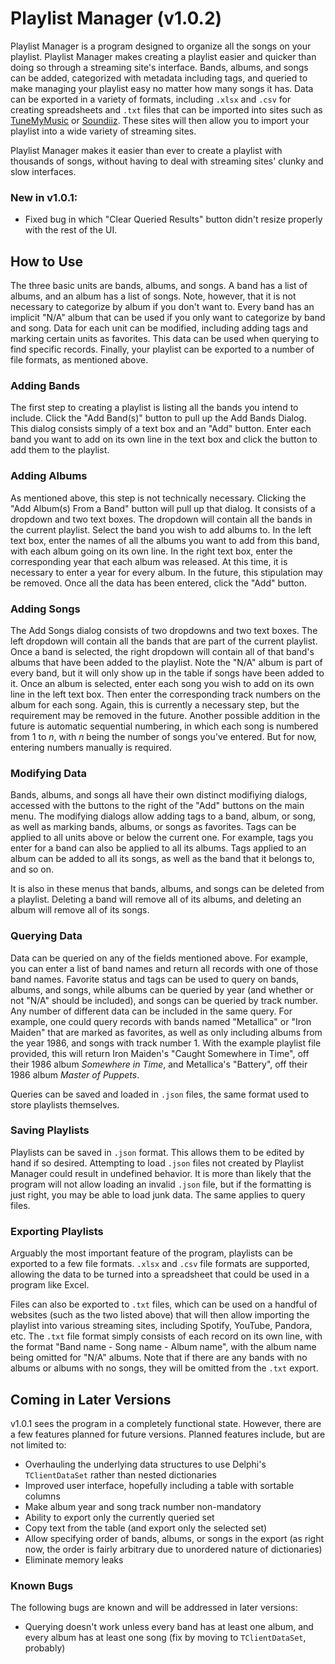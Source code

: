 # Playlist Manager (v1.0.2)

Playlist Manager is a program designed to organize all the songs on your playlist. Playlist Manager makes creating a playlist easier and quicker than doing so through a streaming site's interface. Bands, albums, and songs can be added, categorized with metadata including tags, and queried to make managing your playlist easy no matter how many songs it has. Data can be exported in a variety of formats, including ```.xlsx``` and ```.csv``` for creating spreadsheets and ```.txt``` files that can be imported into sites such as [TuneMyMusic](https://www.tunemymusic.com) or [Soundiiz](https://www.soundiiz.com). These sites will then allow you to import your playlist into a wide variety of streaming sites.

Playlist Manager makes it easier than ever to create a playlist with thousands of songs, without having to deal with streaming sites' clunky and slow interfaces.

### New in v1.0.1:

- Fixed bug in which "Clear Queried Results" button didn't resize properly with the rest of the UI.

## How to Use

The three basic units are bands, albums, and songs. A band has a list of albums, and an album has a list of songs. Note, however, that it is not necessary to categorize by album if you don't want to. Every band has an implicit "N/A" album that can be used if you only want to categorize by band and song. Data for each unit can be modified, including adding tags and marking certain units as favorites. This data can be used when querying to find specific records. Finally, your playlist can be exported to a number of file formats, as mentioned above.

### Adding Bands

The first step to creating a playlist is listing all the bands you intend to include. Click the "Add Band(s)" button to pull up the Add Bands Dialog. This dialog consists simply of a text box and an "Add" button. Enter each band you want to add on its own line in the text box and click the button to add them to the playlist.

### Adding Albums

As mentioned above, this step is not technically necessary. Clicking the "Add Album(s) From a Band" button will pull up that dialog. It consists of a dropdown and two text boxes. The dropdown will contain all the bands in the current playlist. Select the band you wish to add albums to. In the left text box, enter the names of all the albums you want to add from this band, with each album going on its own line. In the right text box, enter the corresponding year that each album was released. At this time, it is necessary to enter a year for every album. In the future, this stipulation may be removed. Once all the data has been entered, click the "Add" button.

### Adding Songs

The Add Songs dialog consists of two dropdowns and two text boxes. The left dropdown will contain all the bands that are part of the current playlist. Once a band is selected, the right dropdown will contain all of that band's albums that have been added to the playlist. Note the "N/A" album is part of every band, but it will only show up in the table if songs have been added to it. Once an album is selected, enter each song you wish to add on its own line in the left text box. Then enter the corresponding track numbers on the album for each song. Again, this is currently a necessary step, but the requirement may be removed in the future. Another possible addition in the future is automatic sequential numbering, in which each song is numbered from 1 to *n*, with *n* being the number of songs you've entered. But for now, entering numbers manually is required.

### Modifying Data

Bands, albums, and songs all have their own distinct modifiying dialogs, accessed with the buttons to the right of the "Add" buttons on the main menu. The modifying dialogs allow adding tags to a band, album, or song, as well as marking bands, albums, or songs as favorites. Tags can be applied to all units above or below the current one. For example, tags you enter for a band can also be applied to all its albums. Tags applied to an album can be added to all its songs, as well as the band that it belongs to, and so on.

It is also in these menus that bands, albums, and songs can be deleted from a playlist. Deleting a band will remove all of its albums, and deleting an album will remove all of its songs.

### Querying Data

Data can be queried on any of the fields mentioned above. For example, you can enter a list of band names and return all records with one of those band names. Favorite status and tags can be used to query on bands, albums, and songs, while albums can be queried by year (and whether or not "N/A" should be included), and songs can be queried by track number. Any number of different data can be included in the same query. For example, one could query records with bands named "Metallica" or "Iron Maiden" that are marked as favorites, as well as only including albums from the year 1986, and songs with track number 1. With the example playlist file provided, this will return Iron Maiden's "Caught Somewhere in Time", off their 1986 album *Somewhere in Time*, and Metallica's "Battery", off their 1986 album *Master of Puppets*.

Queries can be saved and loaded in ```.json``` files, the same format used to store playlists themselves.

### Saving Playlists

Playlists can be saved in ```.json``` format. This allows them to be edited by hand if so desired. Attempting to load ```.json``` files not created by Playlist Manager could result in undefined behavior. It is more than likely that the program will not allow loading an invalid ```.json``` file, but if the formatting is just right, you may be able to load junk data. The same applies to query files.

### Exporting Playlists

Arguably the most important feature of the program, playlists can be exported to a few file formats. ```.xlsx``` and ```.csv``` file formats are supported, allowing the data to be turned into a spreadsheet that could be used in a program like Excel.

Files can also be exported to ```.txt``` files, which can be used on a handful of websites (such as the two listed above) that will then allow importing the playlist into various streaming sites, including Spotify, YouTube, Pandora, etc. The ```.txt``` file format simply consists of each record on its own line, with the format "Band name - Song name - Album name", with the album name being omitted for "N/A" albums. Note that if there are any bands with no albums or albums with no songs, they will be omitted from the ```.txt``` export.

## Coming in Later Versions

v1.0.1 sees the program in a completely functional state. However, there are a few features planned for future versions. Planned features include, but are not limited to:

- Overhauling the underlying data structures to use Delphi's ```TClientDataSet``` rather than nested dictionaries
- Improved user interface, hopefully including a table with sortable columns
- Make album year and song track number non-mandatory
- Ability to export only the currently queried set
- Copy text from the table (and export only the selected set)
- Allow specifying order of bands, albums, or songs in the export (as right now, the order is fairly arbitrary due to unordered nature of dictionaries)
- Eliminate memory leaks

### Known Bugs

The following bugs are known and will be addressed in later versions:

- Querying doesn't work unless every band has at least one album, and every album has at least one song (fix by moving to ```TClientDataSet```, probably)
